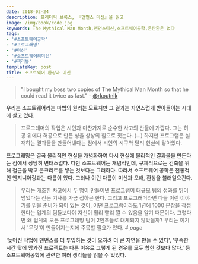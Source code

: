 ```yaml
---
date: 2018-02-24
description: 프레더릭 브룩스, 『맨먼스 미신』을 읽고
image: /img/book/code.jpg
keywords: The Mythical Man Month,맨먼스미신,소프트웨어공학,은탄환은 없다
tags:
- '#소프트웨어공학'
- '#프로그래밍'
- '#미신'
- '#소프트웨어의미신'
- '#책리뷰'
templateKey: post
title: 소프트웨어 환상과 미신
---
```


> "I bought my boss two copies of The Mythical Man Month so that he could read it twice as fast." - <a href="https://twitter.com/rkoutnik">@rkoutnik</a>


우리는 소프트웨어라는 마법의 원리는 모르지만 그 결과는 자연스럽게 받아들이는 시대에 살고 있다.  

> 프로그래머의 작업은 시인과 마찬가지로 순수한 사고의 산물에 가깝다. 그는 허공 위에다 허공으로 만든 성을 상상의 힘으로 짓는다. (...) 하지만 프로그램은 실재하는 결과물을 만들어낸다는 점에서 시인의 시구와 달리 현실에 닿아있다. 

프로그래밍은 결국 물리적인 현실을 개념화하여 다시 현실에 물리적인 결과물을 만든다는 점에서 상당히 변태스럽다. 다만 소프트웨어는 개념적인데, 구체적으로는 건축을 위해 철근을 박고 콘크리트를 넣는 것보다는 그러하다. 따라서 소프트웨어 공학은 전통적인 엔지니어링과는 다름이 있다. 그러나 이런 다름이 미신과 오해, 환상을 불러일으킨다.

> 우리는 개조한 차고에서 두 명이 만들어낸 프로그램이 대규모 팀의 성과를 뛰어넘었다는 신문 기사를 가끔 접하곤 한다. 그리고 프로그래머라면 다들 이런 이야기를 믿을 준비가 되어 있는 것이, 어떤 프로그램이라도 1년에 1000 문장을 작성한다는 업계의 팀들보다야 자신이 훨리 빨리 짤 수 있음을 알기 때문이다. 그렇다면 왜 업계의 모든 프로그래밍 팀이 2인조들로 대체되지 않았을까? 우리는 여기서 '무엇'이 만들어지는지에 주목할 필요가 있다. <i>4 page</i>

'늦어진 작업에 맨먼스를 더 투입하는 것이 오히려 더 큰 지연을 만들 수 있다', '부족한 시간 탓에 망가진 프로젝트는 다른 이유로 그렇게 된 경우를 모두 합한 것보다 많다.' 등 소프트웨어공학에 관련한 여러 생각들을 읽을 수 있었다.